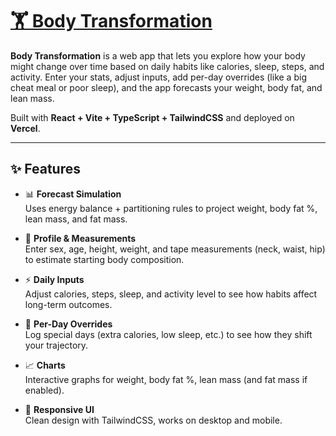 # [🏋️ Body Transformation](https://body-transformation-one.vercel.app/)

**Body Transformation** is a web app that lets you explore how your body might change over time based on daily habits like calories, sleep, steps, and activity. Enter your stats, adjust inputs, add per-day overrides (like a big cheat meal or poor sleep), and the app forecasts your weight, body fat, and lean mass.

Built with **React + Vite + TypeScript + TailwindCSS** and deployed on **Vercel**.

---

## ✨ Features

- 📊 **Forecast Simulation**  
  Uses energy balance + partitioning rules to project weight, body fat %, lean mass, and fat mass.

- 📝 **Profile & Measurements**  
  Enter sex, age, height, weight, and tape measurements (neck, waist, hip) to estimate starting body composition.

- ⚡ **Daily Inputs**  
  Adjust calories, steps, sleep, and activity level to see how habits affect long-term outcomes.

- 🔄 **Per-Day Overrides**  
  Log special days (extra calories, low sleep, etc.) to see how they shift your trajectory.

- 📈 **Charts**  
  Interactive graphs for weight, body fat %, lean mass (and fat mass if enabled).

- 🎨 **Responsive UI**  
  Clean design with TailwindCSS, works on desktop and mobile.
